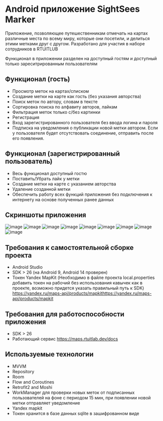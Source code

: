 # Android приложение SightSees Marker
Приложение, позволяющее путешественникам отмечать на картах различные места по 
всему миру, которые они посетили, и делиться этими метками друг с другом. Разработано для участия в наборе сотрудников в RTUITLUB

Функционал в приложении разделен на доступный гостям и доступный только зареситрированным пользователям

## Функционал (гость)
* Просмотр меток на картах/списком
* Создание метки на карте как гость (без указания авторства)
* Поиск меток по автору, словам в тексте
* Сортировка поиска по алфавиту авторов, лайкам
* Фильтрация меток только с/без картинки
* Регистрация
* Вход зарегистрированного пользователя без ввода логина и пароля
* Подписка на уведомления о публикации новой метки автором. Если у пользователя будет отсутствовать соединение, отправить после его появления.
## Функционал (зарегистрированный пользователь)
* Весь функционал доступный гостю
* Поставить/Убрать лайк у метки
* Создание метки на карте с указанием авторства
* Удаление созданной метки
* Обеспечить работу всех функций приложения без подключения к интернету на основе полученных ранее данных

## Скриншоты приложения
![image](https://github.com/igorv8836/Lab_Task/assets/113043399/43e20d82-12f1-4aa7-a19b-4d438d3b12cc)
![image](https://github.com/igorv8836/Lab_Task/assets/113043399/fa8ac3ea-c46b-42b1-a363-1f83fd3405be)
![image](https://github.com/igorv8836/Lab_Task/assets/113043399/90b691c4-1111-4e69-b9db-feda6636016c)
![image](https://github.com/igorv8836/Lab_Task/assets/113043399/b46a5974-f4d4-4c5d-9917-8e77d03fa378)
![image](https://github.com/igorv8836/Lab_Task/assets/113043399/da72804b-07c2-4355-b24a-0f21324efb2a)
![image](https://github.com/igorv8836/Lab_Task/assets/113043399/4756e552-0c22-4ef0-b090-8e4d192bf89d)
![image](https://github.com/igorv8836/Lab_Task/assets/113043399/cc28b366-05fa-4d91-b05e-7c1c1dc24e69)
![image](https://github.com/igorv8836/Lab_Task/assets/113043399/46718758-73e4-4062-bbda-bf1ba0a58983)
![image](https://github.com/igorv8836/Lab_Task/assets/113043399/662fdae4-73b2-4b8e-aa1e-ee62f3d5c266)


## Требования к самостоятельной сборке проекта
* Android Studio
* SDK > 26 (на Android 9, Android 14 проверен)
* Токен Yandex MapKit (Необходимо в файле проекта local.properties добавить токен на рабочий без использования кавычек как в проекте, возможно придется указать правильный путь к SDK) https://yandex.ru/maps-api/products/mapkithttps://yandex.ru/maps-api/products/mapkit

## Требования для работоспособности приложения
* SDK > 26
* Работающий сервис https://maps.rtuitlab.dev/docs

## Используемые технологии
* MVVM
* Repository
* Room
* Flow and Coroutines
* Retrofit2 and Moshi
* WorkManager для проверки новых меток от подписанных пользователей на фоне с периодом 15 мин, при появлении новой метки отправляет уведомление
* Yandex mapkit
* Токен хранится в базе данных sqlite в зашифрованном виде
